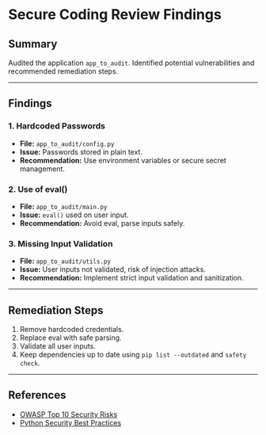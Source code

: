 # Secure Coding Review Findings

## Summary
Audited the application `app_to_audit`. Identified potential vulnerabilities and recommended remediation steps.

---

## Findings

### 1. Hardcoded Passwords
- **File:** `app_to_audit/config.py`
- **Issue:** Passwords stored in plain text.
- **Recommendation:** Use environment variables or secure secret management.

### 2. Use of eval()
- **File:** `app_to_audit/main.py`
- **Issue:** `eval()` used on user input.
- **Recommendation:** Avoid eval, parse inputs safely.

### 3. Missing Input Validation
- **File:** `app_to_audit/utils.py`
- **Issue:** User inputs not validated, risk of injection attacks.
- **Recommendation:** Implement strict input validation and sanitization.

---

## Remediation Steps
1. Remove hardcoded credentials.
2. Replace eval with safe parsing.
3. Validate all user inputs.
4. Keep dependencies up to date using `pip list --outdated` and `safety check`.

---

## References
- [OWASP Top 10 Security Risks](https://owasp.org/www-project-top-ten/)
- [Python Security Best Practices](https://docs.python-guide.org/writing/security/)
